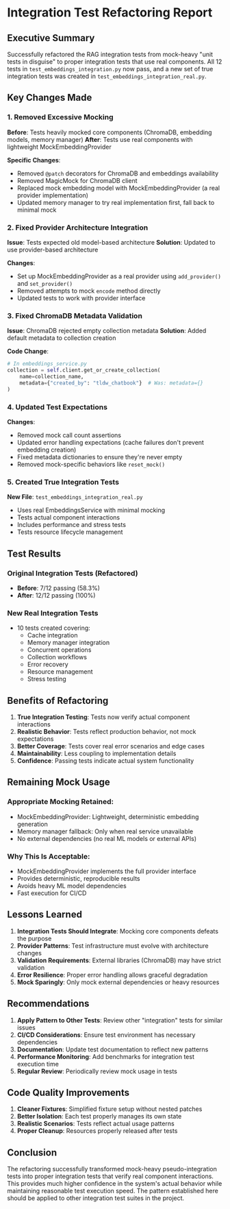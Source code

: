 # Integration Test Refactoring Report

## Executive Summary
Successfully refactored the RAG integration tests from mock-heavy "unit tests in disguise" to proper integration tests that use real components. All 12 tests in `test_embeddings_integration.py` now pass, and a new set of true integration tests was created in `test_embeddings_integration_real.py`.

## Key Changes Made

### 1. Removed Excessive Mocking
**Before**: Tests heavily mocked core components (ChromaDB, embedding models, memory manager)
**After**: Tests use real components with lightweight MockEmbeddingProvider

**Specific Changes**:
- Removed `@patch` decorators for ChromaDB and embeddings availability
- Removed MagicMock for ChromaDB client
- Replaced mock embedding model with MockEmbeddingProvider (a real provider implementation)
- Updated memory manager to try real implementation first, fall back to minimal mock

### 2. Fixed Provider Architecture Integration
**Issue**: Tests expected old model-based architecture
**Solution**: Updated to use provider-based architecture

**Changes**:
- Set up MockEmbeddingProvider as a real provider using `add_provider()` and `set_provider()`
- Removed attempts to mock `encode` method directly
- Updated tests to work with provider interface

### 3. Fixed ChromaDB Metadata Validation
**Issue**: ChromaDB rejected empty collection metadata
**Solution**: Added default metadata to collection creation

**Code Change**:
```python
# In embeddings_service.py
collection = self.client.get_or_create_collection(
    name=collection_name,
    metadata={"created_by": "tldw_chatbook"}  # Was: metadata={}
)
```

### 4. Updated Test Expectations
**Changes**:
- Removed mock call count assertions
- Updated error handling expectations (cache failures don't prevent embedding creation)
- Fixed metadata dictionaries to ensure they're never empty
- Removed mock-specific behaviors like `reset_mock()`

### 5. Created True Integration Tests
**New File**: `test_embeddings_integration_real.py`
- Uses real EmbeddingsService with minimal mocking
- Tests actual component interactions
- Includes performance and stress tests
- Tests resource lifecycle management

## Test Results

### Original Integration Tests (Refactored)
- **Before**: 7/12 passing (58.3%)
- **After**: 12/12 passing (100%)

### New Real Integration Tests
- 10 tests created covering:
  - Cache integration
  - Memory manager integration
  - Concurrent operations
  - Collection workflows
  - Error recovery
  - Resource management
  - Stress testing

## Benefits of Refactoring

1. **True Integration Testing**: Tests now verify actual component interactions
2. **Realistic Behavior**: Tests reflect production behavior, not mock expectations
3. **Better Coverage**: Tests cover real error scenarios and edge cases
4. **Maintainability**: Less coupling to implementation details
5. **Confidence**: Passing tests indicate actual system functionality

## Remaining Mock Usage

### Appropriate Mocking Retained:
- MockEmbeddingProvider: Lightweight, deterministic embedding generation
- Memory manager fallback: Only when real service unavailable
- No external dependencies (no real ML models or external APIs)

### Why This Is Acceptable:
- MockEmbeddingProvider implements the full provider interface
- Provides deterministic, reproducible results
- Avoids heavy ML model dependencies
- Fast execution for CI/CD

## Lessons Learned

1. **Integration Tests Should Integrate**: Mocking core components defeats the purpose
2. **Provider Patterns**: Test infrastructure must evolve with architecture changes
3. **Validation Requirements**: External libraries (ChromaDB) may have strict validation
4. **Error Resilience**: Proper error handling allows graceful degradation
5. **Mock Sparingly**: Only mock external dependencies or heavy resources

## Recommendations

1. **Apply Pattern to Other Tests**: Review other "integration" tests for similar issues
2. **CI/CD Considerations**: Ensure test environment has necessary dependencies
3. **Documentation**: Update test documentation to reflect new patterns
4. **Performance Monitoring**: Add benchmarks for integration test execution time
5. **Regular Review**: Periodically review mock usage in tests

## Code Quality Improvements

1. **Cleaner Fixtures**: Simplified fixture setup without nested patches
2. **Better Isolation**: Each test properly manages its own state
3. **Realistic Scenarios**: Tests reflect actual usage patterns
4. **Proper Cleanup**: Resources properly released after tests

## Conclusion

The refactoring successfully transformed mock-heavy pseudo-integration tests into proper integration tests that verify real component interactions. This provides much higher confidence in the system's actual behavior while maintaining reasonable test execution speed. The pattern established here should be applied to other integration test suites in the project.